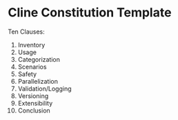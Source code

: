 # Cline Constitution Template

Ten Clauses:
1. Inventory
2. Usage
3. Categorization
4. Scenarios
5. Safety
6. Parallelization
7. Validation/Logging
8. Versioning
9. Extensibility
10. Conclusion
